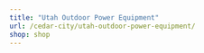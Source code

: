 ```yaml
---
title: "Utah Outdoor Power Equipment"
url: /cedar-city/utah-outdoor-power-equipment/
shop: shop
---
```

